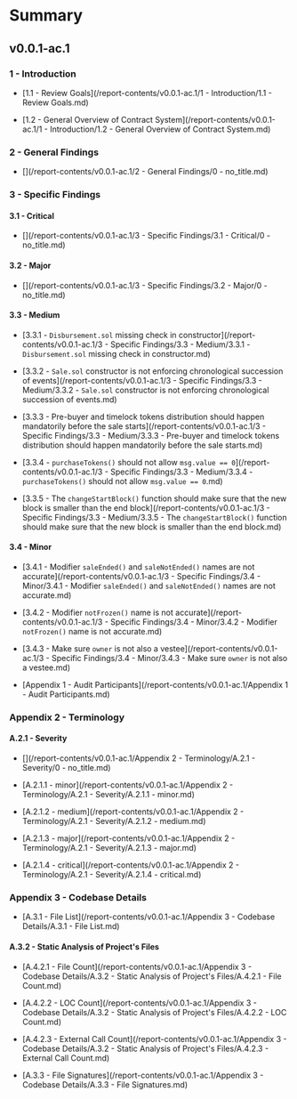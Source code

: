 # Summary


## v0.0.1-ac.1


### 1 - Introduction


* [1.1 - Review Goals](/report-contents/v0.0.1-ac.1/1 - Introduction/1.1 - Review Goals.md)


* [1.2 - General Overview of Contract System](/report-contents/v0.0.1-ac.1/1 - Introduction/1.2 - General Overview of Contract System.md)


### 2 - General Findings


* [](/report-contents/v0.0.1-ac.1/2 - General Findings/0 - no_title.md)


### 3 - Specific Findings


#### 3.1 - Critical


* [](/report-contents/v0.0.1-ac.1/3 - Specific Findings/3.1 - Critical/0 - no_title.md)


#### 3.2 - Major


* [](/report-contents/v0.0.1-ac.1/3 - Specific Findings/3.2 - Major/0 - no_title.md)


#### 3.3 - Medium


* [3.3.1 - `Disbursement.sol` missing check in constructor](/report-contents/v0.0.1-ac.1/3 - Specific Findings/3.3 - Medium/3.3.1 - `Disbursement.sol` missing check in constructor.md)


* [3.3.2 - `Sale.sol` constructor is not enforcing chronological succession of events](/report-contents/v0.0.1-ac.1/3 - Specific Findings/3.3 - Medium/3.3.2 - `Sale.sol` constructor is not enforcing chronological succession of events.md)


* [3.3.3 - Pre-buyer and timelock tokens distribution should happen mandatorily before the sale starts](/report-contents/v0.0.1-ac.1/3 - Specific Findings/3.3 - Medium/3.3.3 - Pre-buyer and timelock tokens distribution should happen mandatorily before the sale starts.md)


* [3.3.4 - `purchaseTokens()` should not allow `msg.value == 0`](/report-contents/v0.0.1-ac.1/3 - Specific Findings/3.3 - Medium/3.3.4 - `purchaseTokens()` should not allow `msg.value == 0`.md)


* [3.3.5 - The `changeStartBlock()` function should make sure that the new block is smaller than the end block](/report-contents/v0.0.1-ac.1/3 - Specific Findings/3.3 - Medium/3.3.5 - The `changeStartBlock()` function should make sure that the new block is smaller than the end block.md)


#### 3.4 - Minor


* [3.4.1 - Modifier `saleEnded()` and `saleNotEnded()` names are not accurate](/report-contents/v0.0.1-ac.1/3 - Specific Findings/3.4 - Minor/3.4.1 - Modifier `saleEnded()` and `saleNotEnded()` names are not accurate.md)


* [3.4.2 - Modifier `notFrozen()` name is not accurate](/report-contents/v0.0.1-ac.1/3 - Specific Findings/3.4 - Minor/3.4.2 - Modifier `notFrozen()` name is not accurate.md)


* [3.4.3 - Make sure `owner` is not also a vestee](/report-contents/v0.0.1-ac.1/3 - Specific Findings/3.4 - Minor/3.4.3 - Make sure `owner` is not also a vestee.md)


* [Appendix 1 - Audit Participants](/report-contents/v0.0.1-ac.1/Appendix 1 - Audit Participants.md)


### Appendix 2 - Terminology


#### A.2.1 - Severity


* [](/report-contents/v0.0.1-ac.1/Appendix 2 - Terminology/A.2.1 - Severity/0 - no_title.md)


* [A.2.1.1 - minor](/report-contents/v0.0.1-ac.1/Appendix 2 - Terminology/A.2.1 - Severity/A.2.1.1 - minor.md)


* [A.2.1.2 - medium](/report-contents/v0.0.1-ac.1/Appendix 2 - Terminology/A.2.1 - Severity/A.2.1.2 - medium.md)


* [A.2.1.3 - major](/report-contents/v0.0.1-ac.1/Appendix 2 - Terminology/A.2.1 - Severity/A.2.1.3 - major.md)


* [A.2.1.4 - critical](/report-contents/v0.0.1-ac.1/Appendix 2 - Terminology/A.2.1 - Severity/A.2.1.4 - critical.md)


### Appendix 3 - Codebase Details


* [A.3.1 - File List](/report-contents/v0.0.1-ac.1/Appendix 3 - Codebase Details/A.3.1 - File List.md)


#### A.3.2 - Static Analysis of Project's Files


* [A.4.2.1 - File Count](/report-contents/v0.0.1-ac.1/Appendix 3 - Codebase Details/A.3.2 - Static Analysis of Project's Files/A.4.2.1 - File Count.md)


* [A.4.2.2 - LOC Count](/report-contents/v0.0.1-ac.1/Appendix 3 - Codebase Details/A.3.2 - Static Analysis of Project's Files/A.4.2.2 - LOC Count.md)


* [A.4.2.3 - External Call Count](/report-contents/v0.0.1-ac.1/Appendix 3 - Codebase Details/A.3.2 - Static Analysis of Project's Files/A.4.2.3 - External Call Count.md)


* [A.3.3 - File Signatures](/report-contents/v0.0.1-ac.1/Appendix 3 - Codebase Details/A.3.3 - File Signatures.md)


